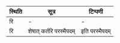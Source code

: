 | स्थिति | सूत्र | टिप्पणी |
| ----- | ------- | ------ |
| रि | - | - |
| रि | शेषात् कर्तरि परस्मैपदम् | इति परस्मैपदम् |
